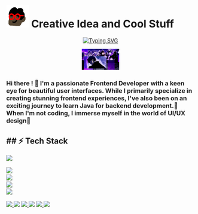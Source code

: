 # <img height="60" width="60" src="https://github.com/modouaicha023/modouaicha023/blob/main/asset/images/ezgif.com-optimize.gif" /> Creative Idea and Cool Stuff
<div align="center">
  
[![Typing SVG](https://readme-typing-svg.demolab.com?font=Major+Mono+Display&weight=800&size=30&duration=3500&pause=3000&color=FA7070&background=3574FF00&center=true&vCenter=true&width=435&lines=Front-End+Developer)](https://git.io/typing-svg)

  <img width="100vw" src="https://github.com/modouaicha023/modouaicha023/blob/main/asset/images/sungjinnwoo.gif" />
</div>
<h3>
Hi there ! 👋 I'm a passionate Frontend Developer with a keen eye for beautiful user interfaces. While I primarily specialize in creating stunning frontend experiences, I've also been on an exciting journey to learn Java for backend development.🌟 When I'm not coding, I immerse myself in the world of UI/UX design🚀
</h3>

<h2>## ⚡ Tech Stack</h2>
    <img src="https://github.com/abbasbayat0/abbasbayat0/assets/120355368/7cede4fe-7088-4b76-9e28-f9e42dac3205">
<p>
    <a href="https://skillicons.dev">
    <img src="https://skillicons.dev/icons?i=html,css" />
       <br/> 
    <a href="https://skillicons.dev">
    <img src="https://skillicons.dev/icons?i=react,nextjs,spring,express" />
      <br/> 
      <a href="https://skillicons.dev">
    <img src="https://skillicons.dev/icons?i=bootstrap,tailwind,git,github" />
       <br/> 
    <img src="https://github.com/abbasbayat0/abbasbayat0/assets/120355368/7cede4fe-7088-4b76-9e28-f9e42dac3205">
       
</p>
     
<p>
  <a href="https://skillicons.dev">
    <img src="https://skillicons.dev/icons?i=js,java,python,ts" />
  </a>
    <img src="https://github.com/abbasbayat0/abbasbayat0/assets/120355368/7cede4fe-7088-4b76-9e28-f9e42dac3205">
  <a href="https://skillicons.dev">
    <img src="https://skillicons.dev/icons?i=mysql,mongodb" />
  </a>
    <img src="https://github.com/abbasbayat0/abbasbayat0/assets/120355368/7cede4fe-7088-4b76-9e28-f9e42dac3205">
   <a href="https://skillicons.dev">
    <img src="https://skillicons.dev/icons?i=figma" />
  </a>
    <img src="https://github.com/abbasbayat0/abbasbayat0/assets/120355368/7cede4fe-7088-4b76-9e28-f9e42dac3205">
</p>
